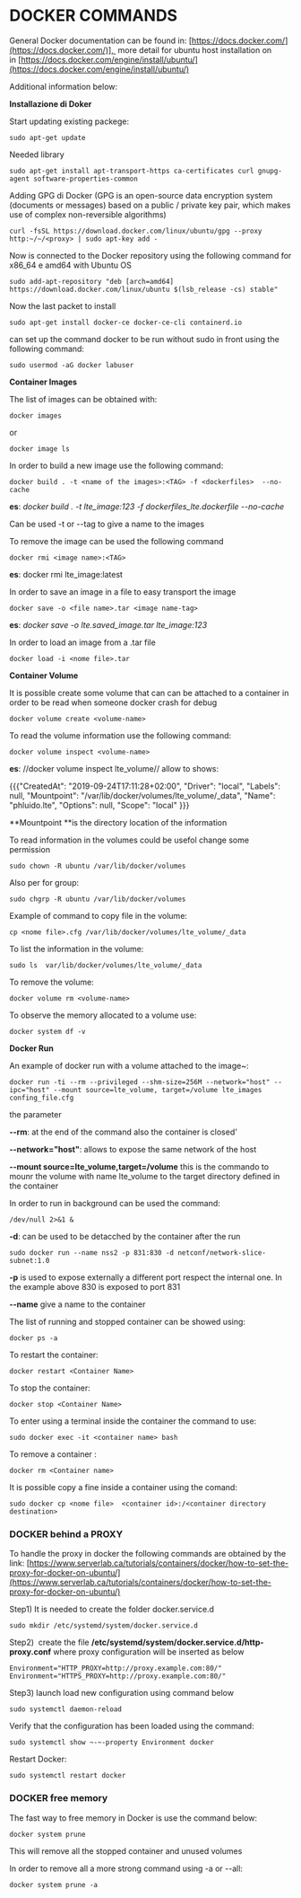 # DOCKER COMMANDS 
General Docker documentation can be found in: [https://docs.docker.com/](https://docs.docker.com/)],  more detail for ubuntu host installation on in [https://docs.docker.com/engine/install/ubuntu/](https://docs.docker.com/engine/install/ubuntu/)

Additional information below:

**Installazione di Doker**

Start updating existing packege:

    sudo apt-get update

Needed library

    sudo apt-get install apt-transport-https ca-certificates curl gnupg-agent software-properties-common    

Adding GPG di Docker (GPG is an open-source data encryption system (documents or messages) based on a public / private key pair, which makes use of complex non-reversible algorithms)

    curl -fsSL https://download.docker.com/linux/ubuntu/gpg --proxy http:~/~/<proxy> | sudo apt-key add -


Now is connected to the Docker repository using the following command for x86_64 e amd64 with Ubuntu OS
    
    sudo add-apt-repository "deb [arch=amd64] https://download.docker.com/linux/ubuntu $(lsb_release -cs) stable"


Now the last packet to install

    sudo apt-get install docker-ce docker-ce-cli containerd.io


can set up the command docker to be run without sudo in front using the following command:

    sudo usermod -aG docker labuser


**Container Images**

The list of images can be obtained with:

    docker images

or

    docker image ls


In order to build a new image use the following command:

    docker build . -t <name of the images>:<TAG> -f <dockerfiles>  --no-cache 


**es**: *docker build . -t lte_image:123 -f dockerfiles_lte.dockerfile --no-cache*

Can be used -t or --tag to give a name to the images

To remove the image can be used the following command

    docker rmi <image name>:<TAG>


**es**: docker rmi lte_image:latest

In order to save an image in a file to easy transport the image 

    docker save -o <file name>.tar <image name-tag>

**es**: *docker save -o lte.saved_image.tar lte_image:123*

In order to load an image from a .tar file 

    docker load -i <nome file>.tar


**Container Volume**

It is possible create some volume that can can be attached to a container in order to be read when someone docker crash for debug


    docker volume create <volume-name>

To read the volume information use the following command:

    docker volume inspect <volume-name>


**es**: //docker volume inspect lte_volume// allow to shows:

{{{"CreatedAt": "2019-09-24T17:11:28+02:00",
"Driver": "local",
"Labels": null,
"Mountpoint": "/var/lib/docker/volumes/lte_volume/_data",
"Name": "phluido.lte",
"Options": null,
"Scope": "local"
}}}

**Mountpoint **is the directory location of the information


To read information in the volumes could be usefol change some permission

    sudo chown -R ubuntu /var/lib/docker/volumes

Also per for group:

    sudo chgrp -R ubuntu /var/lib/docker/volumes   

Example of command to copy file in the volume:

    cp <nome file>.cfg /var/lib/docker/volumes/lte_volume/_data


To list the information in the volume:

    sudo ls  var/lib/docker/volumes/lte_volume/_data


To remove the volume:

    docker volume rm <volume-name> 

To observe the memory allocated to a volume use:

    docker system df -v

**Docker Run**

An example of docker run with a volume attached to the image~:

    docker run -ti --rm --privileged --shm-size=256M --network="host" --ipc="host" --mount source=lte_volume, target=/volume lte_images confing_file.cfg


the parameter

**--rm**: at the end of the command also the container is closed'

**--network="host"**: allows to expose the same network of the host

**--mount source=lte_volume,target=/volume** this is the commando to mounr the volume with name lte_volume to the target directory defined in the container

In order to run in background can be used the command:


    /dev/null 2>&1 &

**-d**: can be used to be detacched by the container after the run


    sudo docker run --name nss2 -p 831:830 -d netconf/network-slice-subnet:1.0


**-p** is used to expose externally a different port respect the internal one. In the example above 830 is exposed to port 831

**--name** give a name to the container

The list of running and stopped container can be showed using:

    docker ps -a



To restart the container:


    docker restart <Container Name>


To stop the container:

    docker stop <Container Name>


To enter using a terminal inside the container the command to use:

    sudo docker exec -it <container name> bash


To remove a container :
    
    docker rm <Container name>

It is possible copy a fine inside a container using the comand:

    sudo docker cp <nome file>  <container id>:/<container directory destination>


### DOCKER behind a PROXY

To handle the proxy in docker the following commands are obtained by the link: [https://www.serverlab.ca/tutorials/containers/docker/how-to-set-the-proxy-for-docker-on-ubuntu/](https://www.serverlab.ca/tutorials/containers/docker/how-to-set-the-proxy-for-docker-on-ubuntu/)

Step1) It is needed to create the folder docker.service.d 

    sudo mkdir /etc/systemd/system/docker.service.d


Step2)  create the file **/etc/systemd/system/docker.service.d/http-proxy.conf** where proxy configuration will be inserted as below

    Environment="HTTP_PROXY=http://proxy.example.com:80/" 
    Environment="HTTPS_PROXY=http://proxy.example.com:80/"


Step3) launch load new configuration using command below

    sudo systemctl daemon-reload


Verify that the configuration has been loaded using the command:

    sudo systemctl show ~-~-property Environment docker

Restart Docker:

    sudo systemctl restart docker

### DOCKER free memory

The fast way to free memory in Docker is use the command below:

    docker system prune

This will remove all the stopped container and unused volumes

In order to remove all a more strong command using -a or --all:

    docker system prune -a 
    
    